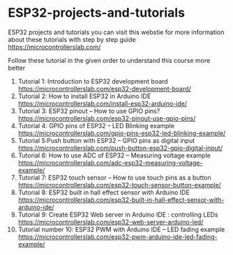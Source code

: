 # ESP32-projects-and-tutorials
ESP32 projects and tutorials
you can visit this webstie for more information about these tutorials with step by step guide
https://microcontrollerslab.com/

Follow these tutorial in the given order to understand this course more better
1. Tutorial 1: Introduction to ESP32 development board
https://microcontrollerslab.com/esp32-development-board/
2. Tutorial 2: How to install ESP32 in Arduino IDE
https://microcontrollerslab.com/install-esp32-arduino-ide/
3. Tutorial 3: ESP32 pinout – How to use GPIO pins?
https://microcontrollerslab.com/esp32-pinout-use-gpio-pins/
4. Tutorial 4: GPIO pins of ESP32 – LED Blinking example
https://microcontrollerslab.com/gpio-pins-esp32-led-blinking-example/
5. Tutorial 5:Push button with ESP32 – GPIO pins as digital input
https://microcontrollerslab.com/push-button-esp32-gpio-digital-input/ 
6. Tutorial 6: How to use ADC of ESP32 – Measuring voltage example
https://microcontrollerslab.com/adc-esp32-measuring-voltage-example/
7. Tutorial 7: ESP32 touch sensor – How to use touch pins as a button
https://microcontrollerslab.com/esp32-touch-sensor-button-example/
8. Tutorial 8: ESP32 built in hall effect sensor with Arduino IDE
https://microcontrollerslab.com/esp32-built-in-hall-effect-sensor-with-arduino-ide/
9. Tutorial 9: Create ESP32 Web server in Arduino IDE : controlling LEDs
https://microcontrollerslab.com/esp32-web-server-arduino-led/
10. Tutorial number 10: ESP32 PWM with Arduino IDE – LED fading example
https://microcontrollerslab.com/esp32-pwm-arduino-ide-led-fading-example/

